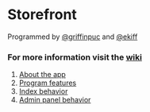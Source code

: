 # Storefront

Programmed by [@griffinpuc](https://github.com/griffinpuc)  and [@ekiff](https://github.com/ekiff)

### For more information visit the [wiki](https://github.com/griffinpuc/Storefront/wiki)
1. [About the app](https://github.com/griffinpuc/Storefront/wiki#What-the-application-does)
2. [Program features](https://github.com/griffinpuc/Storefront/wiki#Program-features)
3. [Index behavior](https://github.com/griffinpuc/Storefront/wiki#Index-behavior)
4. [Admin panel behavior](https://github.com/griffinpuc/Storefront/wiki#Admin-panel-behavior)
